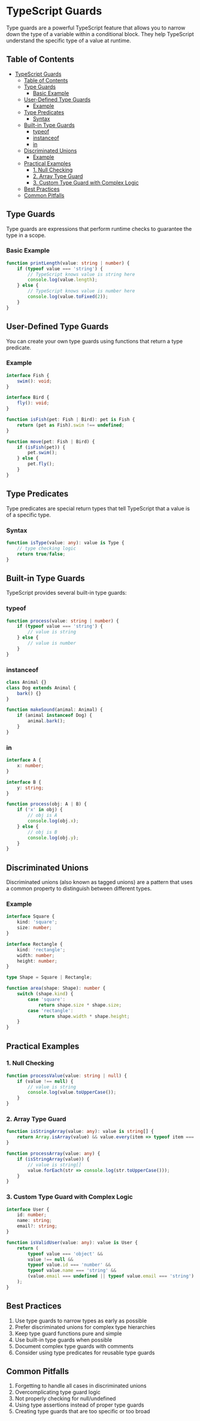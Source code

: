 # TypeScript Guards

Type guards are a powerful TypeScript feature that allows you to narrow down the type of a variable within a conditional block. They help TypeScript understand the specific type of a value at runtime.

## Table of Contents
- [TypeScript Guards](#typescript-guards)
  - [Table of Contents](#table-of-contents)
  - [Type Guards](#type-guards)
    - [Basic Example](#basic-example)
  - [User-Defined Type Guards](#user-defined-type-guards)
    - [Example](#example)
  - [Type Predicates](#type-predicates)
    - [Syntax](#syntax)
  - [Built-in Type Guards](#built-in-type-guards)
    - [typeof](#typeof)
    - [instanceof](#instanceof)
    - [in](#in)
  - [Discriminated Unions](#discriminated-unions)
    - [Example](#example-1)
  - [Practical Examples](#practical-examples)
    - [1. Null Checking](#1-null-checking)
    - [2. Array Type Guard](#2-array-type-guard)
    - [3. Custom Type Guard with Complex Logic](#3-custom-type-guard-with-complex-logic)
  - [Best Practices](#best-practices)
  - [Common Pitfalls](#common-pitfalls)

## Type Guards

Type guards are expressions that perform runtime checks to guarantee the type in a scope.

### Basic Example
```typescript
function printLength(value: string | number) {
    if (typeof value === 'string') {
        // TypeScript knows value is string here
        console.log(value.length);
    } else {
        // TypeScript knows value is number here
        console.log(value.toFixed(2));
    }
}
```

## User-Defined Type Guards

You can create your own type guards using functions that return a type predicate.

### Example
```typescript
interface Fish {
    swim(): void;
}

interface Bird {
    fly(): void;
}

function isFish(pet: Fish | Bird): pet is Fish {
    return (pet as Fish).swim !== undefined;
}

function move(pet: Fish | Bird) {
    if (isFish(pet)) {
        pet.swim();
    } else {
        pet.fly();
    }
}
```

## Type Predicates

Type predicates are special return types that tell TypeScript that a value is of a specific type.

### Syntax
```typescript
function isType(value: any): value is Type {
    // type checking logic
    return true/false;
}
```

## Built-in Type Guards

TypeScript provides several built-in type guards:

### typeof
```typescript
function process(value: string | number) {
    if (typeof value === 'string') {
        // value is string
    } else {
        // value is number
    }
}
```

### instanceof
```typescript
class Animal {}
class Dog extends Animal {
    bark() {}
}

function makeSound(animal: Animal) {
    if (animal instanceof Dog) {
        animal.bark();
    }
}
```

### in
```typescript
interface A {
    x: number;
}

interface B {
    y: string;
}

function process(obj: A | B) {
    if ('x' in obj) {
        // obj is A
        console.log(obj.x);
    } else {
        // obj is B
        console.log(obj.y);
    }
}
```

## Discriminated Unions

Discriminated unions (also known as tagged unions) are a pattern that uses a common property to distinguish between different types.

### Example
```typescript
interface Square {
    kind: 'square';
    size: number;
}

interface Rectangle {
    kind: 'rectangle';
    width: number;
    height: number;
}

type Shape = Square | Rectangle;

function area(shape: Shape): number {
    switch (shape.kind) {
        case 'square':
            return shape.size * shape.size;
        case 'rectangle':
            return shape.width * shape.height;
    }
}
```

## Practical Examples

### 1. Null Checking
```typescript
function processValue(value: string | null) {
    if (value !== null) {
        // value is string
        console.log(value.toUpperCase());
    }
}
```

### 2. Array Type Guard
```typescript
function isStringArray(value: any): value is string[] {
    return Array.isArray(value) && value.every(item => typeof item === 'string');
}

function processArray(value: any) {
    if (isStringArray(value)) {
        // value is string[]
        value.forEach(str => console.log(str.toUpperCase()));
    }
}
```

### 3. Custom Type Guard with Complex Logic
```typescript
interface User {
    id: number;
    name: string;
    email?: string;
}

function isValidUser(value: any): value is User {
    return (
        typeof value === 'object' &&
        value !== null &&
        typeof value.id === 'number' &&
        typeof value.name === 'string' &&
        (value.email === undefined || typeof value.email === 'string')
    );
}
```

## Best Practices

1. Use type guards to narrow types as early as possible
2. Prefer discriminated unions for complex type hierarchies
3. Keep type guard functions pure and simple
4. Use built-in type guards when possible
5. Document complex type guards with comments
6. Consider using type predicates for reusable type guards

## Common Pitfalls

1. Forgetting to handle all cases in discriminated unions
2. Overcomplicating type guard logic
3. Not properly checking for null/undefined
4. Using type assertions instead of proper type guards
5. Creating type guards that are too specific or too broad 
